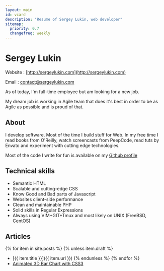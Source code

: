 ```yaml
---
layout: main
id: vcard
description: "Resume of Sergey Lukin, web developer"
sitemap:
  priority: 0.7
  changefreq: weekly
---
```

Sergey Lukin
============

Website
: [http://sergeylukin.com](http://sergeylukin.com)

Email
: [contact@sergeylukin.com](mailto:contact@sergeylukin.com)


As of today, I'm full-time employee but am looking for a new job.

My dream job is working in Agile team that does it's best in order to be
as Agile as possible and is proud of that.

About
-----

I develop software. Most of the time I build stuff for Web. In my free time I read books from O'Reilly, watch screencasts from PeepCode, read tuts by Envato and experiment with cutting edge technologies.

Most of the code I write for fun is available on my [Github profile](https://github.com/sergeylukin)

Technical skills
----------------

* Semantic HTML
* Scalable and cutting-edge CSS
* Know Good and Bad parts of Javascript
* Websites client-side performance
* Clean and maintainable PHP
* Solid skills in Regular Expressions
* Always using VIM+GIT+Tmux and most likely on UNIX (FreeBSD, CentOS)

Articles
--------

{% for item in site.posts %}
{% unless item.draft %}
* [{{ item.title }}]({{ item.url }})
{% endunless %}
{% endfor %}
* [Animated 3D Bar Chart with CSS3](http://tympanus.net/codrops/2012/05/21/animated-3d-bar-chart-with-css3/)
